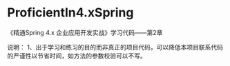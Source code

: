 # ProficientIn4.xSpring
《精通Spring 4.x 企业应用开发实战》学习代码——第2章

说明：
1、出于学习和练习的目的而非真正的项目代码，可以降低本项目联系代码的严谨性以节省时间，如方法的参数校验可以不写。
